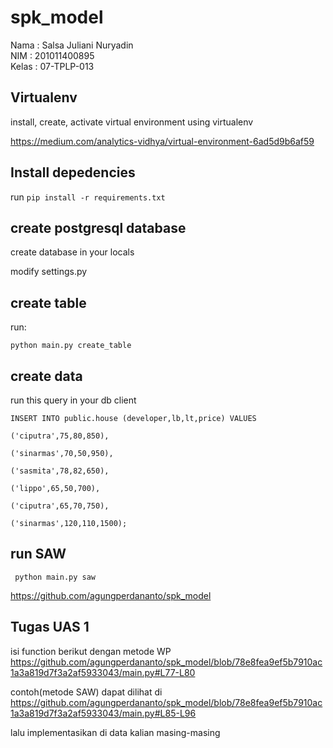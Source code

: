 
# spk_model

Nama : Salsa Juliani Nuryadin<br>
NIM : 201011400895<br>
Kelas : 07-TPLP-013<br>  

## Virtualenv

install, create, activate virtual environment using virtualenv

https://medium.com/analytics-vidhya/virtual-environment-6ad5d9b6af59

## Install depedencies
run `pip install -r requirements.txt`

  

## create postgresql database

create database in your locals

modify settings.py 
  

## create table

run:

    python main.py create_table

  

## create data

run this query in your db client

    INSERT INTO public.house (developer,lb,lt,price) VALUES
    
    ('ciputra',75,80,850),
    
    ('sinarmas',70,50,950),
    
    ('sasmita',78,82,650),
    
    ('lippo',65,50,700),
    
    ('ciputra',65,70,750),
    
    ('sinarmas',120,110,1500);


## run SAW

     python main.py saw

https://github.com/agungperdananto/spk_model

## Tugas UAS 1
isi function berikut dengan metode WP
https://github.com/agungperdananto/spk_model/blob/78e8fea9ef5b7910ac1a3a819d7f3a2af5933043/main.py#L77-L80

contoh(metode SAW) dapat dilihat di 
https://github.com/agungperdananto/spk_model/blob/78e8fea9ef5b7910ac1a3a819d7f3a2af5933043/main.py#L85-L96

lalu implementasikan di data kalian masing-masing
